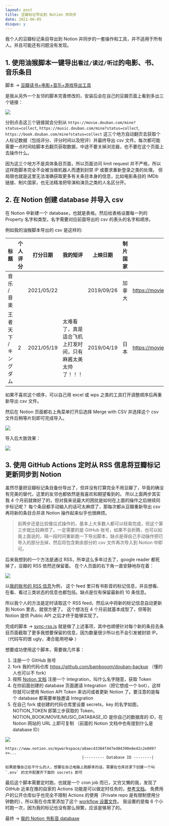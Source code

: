 ```yaml
---
layout: post
title: 豆瓣标记导出到 Notion 并同步
date: 2021-06-05
disqus: y
---
```


我个人的豆瓣标记条目导出到 Notion 并同步的一套操作和工具，并不适用于所有人。并且可能还有问题没有发现。

## 1. 使用油猴脚本一键导出`看过/读过/听过`的电影、书、音乐条目

脚本 -> [豆瓣读书+电影+音乐+游戏导出工具](https://greasyfork.org/en/scripts/420999-%E8%B1%86%E7%93%A3%E8%AF%BB%E4%B9%A6-%E7%94%B5%E5%BD%B1-%E9%9F%B3%E4%B9%90-%E6%B8%B8%E6%88%8F%E5%AF%BC%E5%87%BA%E5%B7%A5%E5%85%B7)

是我从另外一个友邻的脚本完善修改的，安装后会在自己的豆瓣页面上看到多出三个链接：

![](/assets/images/douban-backup-monkey-script.png)

分别点击这三个链接就会分别从 `https://movie.douban.com/mine?status=collect`, `https://music.douban.com/mine?status=collect`, `https://book.douban.com/mine?status=collect` 这三个地方自动翻页去获取个人标记数据（包括评分、评分时间以及短评）并最终导出 csv 文件。每次都可能需要一点时间给脚本去翻页获取数据，中途不要关掉浏览器，也不要在这个页面上去操作什么。

因为这三个地方不是具体条目页面，所以页面访问 limit request 并不严格，所以这样跑脚本完全不会被当做机器人而遭到封禁 IP 或要求重新登录之类的处理。
但局限也就是这里无法准确获取更多有关条目本身的信息，比如电影条目的 IMDb 链接、制片国家，也无法精准把导演和演员之类的人名区分开。

## 2. 在 Notion 创建 database 并导入 csv

在 Notion 中新建一个 database，也就是表格。然后给表格设置每一列的 Property 名字和类型，名字需要对应前面导出的 csv 的表头的名字和顺序。

例如我的油猴脚本导出的 csv 是这样的:

| 标题                  | 个人评分 | 打分日期   | 我的短评                                                   | 上映日期   | 制片国家 | 条目链接                                   |
| --------------------- | -------- | ---------- | ---------------------------------------------------------- | ---------- | -------- | ------------------------------------------ |
| 音乐 / 音楽           |          | 2021/05/22 |                                                            | 2019/09/26 | 加拿大   | https://movie.douban.com/subject/34429100/ |
| 王者天下 / キングダム | 2        | 2021/05/19 | 太难看了，真是适合飞机上打发时间，只有麻酱太美太帅了！！！ | 2019/04/19 | 日本     | https://movie.douban.com/subject/27611498/ |

如果不喜欢这个顺序，可以自己用 excel 或 wps 之类的工具打开调整顺序后再重新导出 csv 文件。

然后在 Notion 页面都右上角菜单打开后选择 Merge with CSV 并选择这个 csv 文件后稍等片刻即可完成导入。

![](/assets/images/douban-backup-notion-merge-csv.png)

导入后大致效果：

![](/assets/images/douban-backup-notion-db.png)


## 3. 使用 GitHub Actions 定时从 RSS 信息将豆瓣标记更新同步到 Notion

虽然尽量把豆瓣标记条目备份导出了，但并没有打算完全不用豆瓣了，毕竟的确没有完美的替代，这里的友邻也都依然是我喜欢和期望看到的。
所以上面两步其实我 4 个月前就做好了的，但对我来说最大的困扰是如何在上面的操作之后继续同步标记呢？
每个条目都手动输入的话可太麻烦了，那每次都从豆瓣重新导出 csv 再将新的条目合并进 Notion 操作起来似乎也很麻烦。

> 前两步还是比较傻瓜式操作的，基本上大多数人都可以轻易完成，但这个第三步就比较麻烦了。一定需要的是 GitHub 账号，如果不会折腾，也可以如我上面说的，隔一段时间重新跑一下导出脚本，缺点是得自己手动操作把已导入的部分去掉，然后将包含剩余部分的 csv 文件再次导入到 Notion 中即可。

后来我想到的一个方法是通过 RSS，所幸这么多年过去了，google reader 都死掉了，豆瓣的 RSS 依然还保留着。
在个人页面的右下角一直安静地存在着：

![](/assets/images/douban-rss.png)

以[我的账号的 RSS 信息](https://www.douban.com/feed/people/MoNoMilky/interests)为例，
这个 feed 里只有书影音的标记信息，并且想看、在看、看过三类状态的信息也都包括。缺点是仅有保留最新的 10 条信息。

所以我个人的方法是定时读取这个 RSS feed，然后从中将新的标记信息自动更新到 Notion 里去，就很方便了。
这个想法在 4 个月前就基本成型了，但等到 Notion 提供 Public API 之后才终于能够实现了。

完成的脚本 -> [sync-rss.js](https://github.com/bambooom/douban-backup/blob/main/sync-rss.js) 就是做了上述事项，其中也顺便针对每个新的条目去条目页面截取了更多我想要保留的信息，因为数量很少所以也不会引发被封锁 IP。（代码写的很 ugly，凑合能用吧😂 ）

想要成功使用这个脚本，需要做几件事：

1. 注册一个 GitHub 账号
2. fork 我的代码仓库 https://github.com/bambooom/douban-backup （懂的人也可以不 fork）
3. 按照 [Notion 文档](https://developers.notion.com/docs/getting-started) 注册一个 Integration，叫什么名字随意，获取 Token
4. 在你前面创建的 database 页面邀请 Integration（把它想成一个 bot），这样你就可以使用 Notion API Token 来访问或者更新 Notion 了。要注意的是每个 database 都需要单独邀请 Integration
5. 在自己 fork 或创建的代码仓库里设置 secrets，key 的名字如图，NOTION_TOKEN 即第三步获取的 Token，NOTION_BOOK/MOVIE/MUSIC_DATABASE_ID 是你自己的数据库的 ID，在 Notion 网站的 URL 上即可复制 （前面的 Notion 文档中也有提到什么是 database ID）

![](/assets/images/douban-backup-secrets.png)

```
https://www.notion.so/myworkspace/a8aec43384f447ed84390e8e42c2e089?v=...
                                  |--------- Database ID --------|
```

    如果是懂自己在干什么的人，想要在自己电脑上跑脚本的话，需要在仓库目录下创建一个叫 `.env` 的文件配置齐下面的 secrets 即可

最后这个脚本需要定时跑，也就是一个 cron job 而已，又穷又懒的我，发现了 GitHub 近来在推的自家的 Actions 功能是可以做定时任务的，[参考文档](https://docs.github.com/en/actions/reference/events-that-trigger-workflows#scheduled-events)。
免费用户的公开仓库似乎也完全不限制 Actions 的使用（Private repo 是有限制使用分钟数的），所以我在仓库里添加了这个 [workflow 设置文件](https://github.com/bambooom/douban-backup/blob/main/.github/workflows/sync-rss.js.yml)。
我设置的是每 6 个小时跑一次，因为我的标记也没有那么频繁，应该是够用了的。

最终 -> [我的 Notion 书影音 database](https://www.notion.so/f6ff9481e3c044b09d9a46645e92d5b8)
